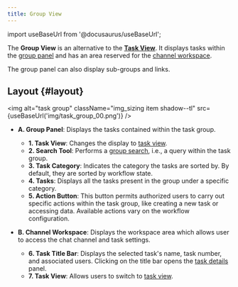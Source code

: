 ```yaml
---
title: Group View
---
```

import useBaseUrl from '@docusaurus/useBaseUrl'; 

The **Group View** is an alternative to the [**Task View**](/docs/documentation/client/tasks/taskview). It displays tasks within the [group panel](/docs/documentation/client/groups#group-view) and has an area reserved for the [channel workspace](/docs/documentation/client/channels).

The group panel can also display sub-groups and links.

## Layout {#layout}

<img alt="task group" className="img_sizing item shadow--tl" src={useBaseUrl('img/task_group_00.png')} />
<br/>

- **<span className="badge badge--danger">A.</span> Group Panel**: Displays the tasks contained within the task group. 
  - **<span className="badge badge--success">1.</span> Task View**: Changes the display to [task view](/docs/documentation/client/tasks/taskview).
  - **<span className="badge badge--success">2.</span> Search Tool**: Performs a [group search](/docs/documentation/client/client_search#group-search), i.e., a query within the task group.
  - **<span className="badge badge--warning">3.</span> Task Category**: Indicates the category the tasks are sorted by. By default, they are sorted by workflow state.
  - **<span className="badge badge--warning">4.</span> Tasks**: Displays all the tasks present in the group under a specific category.
  - **<span className="badge badge--warning">5.</span> Action Button**: This button permits authorized users to carry out specific actions within the task group, like creating a new task or accessing data. Available actions vary on the workflow configuration.

- **<span className="badge badge--danger">B.</span> Channel Workspace**: Displays the workspace area which allows user to access the chat channel and task settings.
  - **<span className="badge badge--info">6.</span> Task Title Bar**: Displays the selected task's name, task number, and associated users. Clicking on the title bar opens the [task details](/docs/documentation/client/tasks/task_details) panel.
  - **<span className="badge badge--info">7.</span> Task View**: Allows users to switch to [task view](/docs/documentation/client/tasks/taskview).




